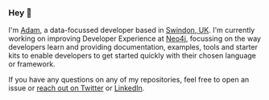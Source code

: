 ### Hey 👋

I'm [Adam](https://adamcowley.co.uk), a data-focussed developer based in [Swindon, UK](https://en.wikipedia.org/wiki/Swindon).  I'm currently working on improving Developer Experience at [Neo4j](https://neo4j.com), focussing on the way developers learn and providing documentation, examples, tools and starter kits to enable developers to get started quickly with their chosen language or framework.

If you have any questions on any of my repositories, feel free to open an issue or [reach out on Twitter](https://twitter.com/adamcowley) or [LinkedIn](https://www.linkedin.com/in/adamcowley/). 

<!--
**adam-cowley/adam-cowley** is a ✨ _special_ ✨ repository because its `README.md` (this file) appears on your GitHub profile.

Here are some ideas to get you started:

- 🔭 I’m currently working on ...
- 🌱 I’m currently learning ...
- 👯 I’m looking to collaborate on ...
- 🤔 I’m looking for help with ...
- 💬 Ask me about ...
- 📫 How to reach me: ...
- 😄 Pronouns: ...
- ⚡ Fun fact: ...
-->
